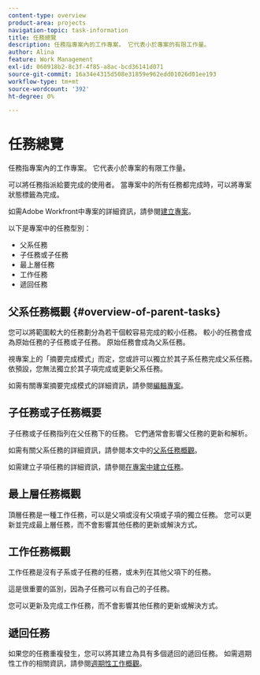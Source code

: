 ```yaml
---
content-type: overview
product-area: projects
navigation-topic: task-information
title: 任務總覽
description: 任務指專案內的工作專案。 它代表小於專案的有限工作量。
author: Alina
feature: Work Management
exl-id: 060918b2-8c3f-4f85-a8ac-bcd36141d071
source-git-commit: 16a34e4315d508e31859e962edd01026d01ee193
workflow-type: tm+mt
source-wordcount: '392'
ht-degree: 0%

---
```


# 任務總覽

<!-- Audited: 01/2024 -->

任務指專案內的工作專案。 它代表小於專案的有限工作量。

可以將任務指派給要完成的使用者。 當專案中的所有任務都完成時，可以將專案狀態標籤為完成。

如需Adobe Workfront中專案的詳細資訊，請參閱[建立專案](../../../manage-work/projects/create-projects/create-project.md)。

以下是專案中的任務型別：

* 父系任務
* 子任務或子任務
* 最上層任務
* 工作任務
* 遞回任務

## 父系任務概觀  {#overview-of-parent-tasks}

您可以將範圍較大的任務劃分為若干個較容易完成的較小任務。 較小的任務會成為原始任務的子任務或子任務。 原始任務會成為父系任務。

視專案上的「摘要完成模式」而定，您或許可以獨立於其子系任務完成父系任務。 依預設，您無法獨立於其子項完成或更新父系任務。

如需有關專案摘要完成模式的詳細資訊，請參閱[編輯專案](../../../manage-work/projects/manage-projects/edit-projects.md)。

## 子任務或子任務概要

子任務或子任務指列在父任務下的任務。 它們通常會影響父任務的更新和解析。

如需有關父系任務的詳細資訊，請參閱本文中的[父系任務概觀](#overview-of-parent-tasks)。

如需建立子項任務的詳細資訊，請參閱[在專案中建立任務](../../../manage-work/tasks/create-tasks/create-tasks-in-project.md)。

## 最上層任務概觀

頂層任務是一種工作任務，可以是父項或沒有父項或子項的獨立任務。 您可以更新並完成最上層任務，而不會影響其他任務的更新或解決方式。

## 工作任務概觀

工作任務是沒有子系或子任務的任務，或未列在其他父項下的任務。

這是很重要的區別，因為子任務可以有自己的子任務。

您可以更新及完成工作任務，而不會影響其他任務的更新或解決方式。

## 遞回任務

如果您的任務重複發生，您可以將其建立為具有多個遞回的遞回任務。 如需週期性工作的相關資訊，請參閱[週期性工作概觀](../../../manage-work/tasks/manage-tasks/recurring-tasks-overview.md)。
